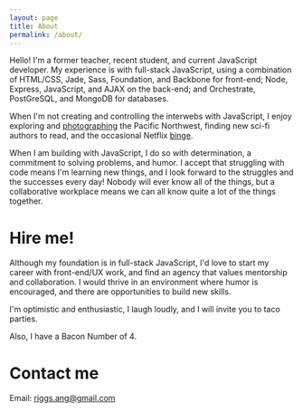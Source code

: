 ```yaml
---
layout: page
title: About
permalink: /about/
---
```


Hello! I'm a former teacher, recent student, and current JavaScript developer. My experience is with full-stack JavaScript, using a combination of HTML/CSS, Jade, Sass, Foundation, and Backbone for front-end; Node, Express, JavaScript, and AJAX on the back-end; and Orchestrate, PostGreSQL, and MongoDB for databases.   

When I'm not creating and controlling the interwebs with JavaScript, I enjoy exploring and [photographing](https://angelariggs.exposure.co/) the Pacific Northwest, finding new sci-fi authors to read, and the occasional Netflix [binge](https://en.wikipedia.org/wiki/Battlestar_Galactica_(2004_TV_series)).  

When I am building with JavaScript, I do so with determination, a commitment to solving problems, and humor. I accept that struggling with code means I'm learning new things, and I look forward to the struggles and the successes every day! Nobody will ever know all of the things, but a collaborative workplace means we can all know quite a lot of the things together.  


# Hire me!

Although my foundation is in full-stack JavaScript, I'd love to start my career with front-end/UX work, and find an agency that values mentorship and collaboration. I would thrive in an environment where humor is encouraged, and there are opportunities to build new skills.  

I'm optimistic and enthusiastic, I laugh loudly, and I will invite you to taco parties.  

Also, I have a Bacon Number of 4.   

# Contact me

Email: [riggs.ang@gmail.com](mailto:riggs.ang@gmail.com)  